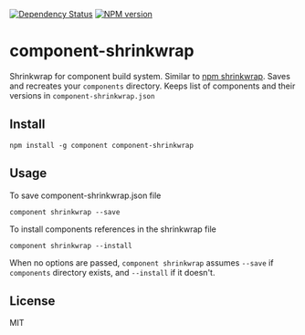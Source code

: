 [![Dependency Status](https://img.shields.io/gemnasium/code42day/component-shrinkwrap.svg)](https://gemnasium.com/code42day/component-shrinkwrap)
[![NPM version](https://img.shields.io/npm/v/component-shrinkwrap.svg)](https://www.npmjs.org/package/component-shrinkwrap)
# component-shrinkwrap


Shrinkwrap for component build system. Similar to [npm shrinkwrap][].
Saves and recreates your `components` directory.
Keeps list of components and their versions in `component-shrinkwrap.json`

## Install

    npm install -g component component-shrinkwrap

## Usage

To save component-shrinkwrap.json file

    component shrinkwrap --save


To install components references in the shrinkwrap file

    component shrinkwrap --install

When no options are passed, `component shrinkwrap` assumes `--save` if `components` directory
exists, and `--install` if it doesn't.

## License

MIT

[npm shrinkwrap]: https://npmjs.org/doc/shrinkwrap.html

